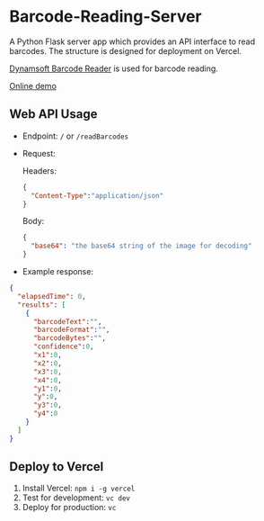 # Barcode-Reading-Server

A Python Flask server app which provides an API interface to read barcodes. The structure is designed for deployment on Vercel.

[Dynamsoft Barcode Reader](https://www.dynamsoft.com/barcode-reader/overview/) is used for barcode reading.

[Online demo](https://barcode-reading-server.vercel.app/reader.html)


## Web API Usage

* Endpoint: `/` or `/readBarcodes`

* Request: 

   Headers:
   
   ```json
   {
     "Content-Type":"application/json"
   }
   ```

   Body:
   
   ```json
   {
     "base64": "the base64 string of the image for decoding"
   }
   ```

* Example response:

```json
{
  "elapsedTime": 0,
  "results": [
    {
      "barcodeText":"",
      "barcodeFormat":"",
      "barcodeBytes":"",
      "confidence":0,
      "x1":0,
      "x2":0,
      "x3":0,
      "x4":0,
      "y1":0,
      "y":0,
      "y3":0,
      "y4":0
    }
  ]
}
```

## Deploy to Vercel

1. Install Vercel: `npm i -g vercel`
2. Test for development: `vc dev`
3. Deploy for production: `vc`